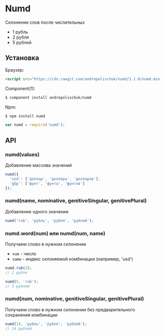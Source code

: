 # Numd

  Склонение слов после числительных

  * 1 рубль
  * 2 рубля
  * 5 рублей

## Установка

  Браузер:

```html
<script src="https://cdn.rawgit.com/andrepolischuk/numd/1.1.0/numd.min.js"></script>
```

  Component(1):

```sh
$ component install andrepolischuk/numd
```

  Npm:

```sh
$ npm install numd
```

```js
var numd = require('numd');
```

## API

### numd(values)

  Добавление массива значений

```js
numd({
  'usd': ['доллар', 'доллара', 'долларов'],
  'gbp': ['фунт', 'фунта', 'фунтов']
});
```

### numd(name, nominative, genitiveSingular, genitivePlural)

  Добавление одного значения

```js
numd('rub', 'рубль', 'рубля', 'рублей');
```

### numd.word(num) или numd(num, name)

  Получаем слово в нужном склонении

  * `num` - число
  * `name` - индекс склоняемой комбинации (например, 'usd')

```js
numd.rub(2);
// 2 рубля

numd(5, 'rub');
// 5 рублей
```

### numd(num, nominative, genitiveSingular, genitivePlural)

  Получаем слово в нужном склонении без предварительного сохранения комбинации

```js
numd(14, 'рубль', 'рубля', 'рублей');
// 14 рублей
```

